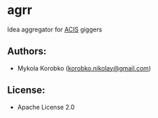 # agrr
Idea aggregator for [ACIS](http://acis.org.ua) giggers

## Authors:
- Mykola Korobko (korobko.nikolay@gmail.com)

## License:
- Apache License 2.0

